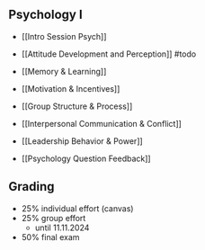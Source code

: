 ## Psychology I
- [[Intro Session Psych]]
- [[Attitude Development and Perception]] #todo
- [[Memory & Learning]]
- [[Motivation & Incentives]]
- [[Group Structure & Process]]
- [[Interpersonal Communication & Conflict]]
- [[Leadership Behavior & Power]]

- [[Psychology Question Feedback]]
## Grading
- 25% individual effort (canvas)
- 25% group effort 
	- until 11.11.2024
- 50% final exam